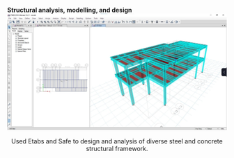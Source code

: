 **Structural analysis, modelling, and design**<br>
![](images/etabs1.jpg)
<p style="text-align: center;">
Used Etabs and Safe to design and analysis of diverse steel and concrete structural framework.
</p>


